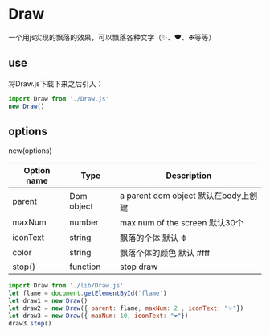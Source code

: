 # Draw

一个用js实现的飘落的效果，可以飘落各种文字（✨、❤️、❉等等）

## use

将Draw.js下载下来之后引入：

```javascript
import Draw from './Draw.js'
new Draw()
```

## options
new(options)

| Option name | Type | Description |
| --- | --- | --- |
| parent | Dom object | a parent dom object 默认在body上创建 |
| maxNum | number | max num of the screen 默认30个 |
| iconText | string | 飘落的个体 默认 ❉ |
| color | string | 飘落个体的颜色 默认 #fff |
| stop() | function | stop draw |


```javascript
import Draw from './lib/Draw.js'
let flame = document.getElementById('flame')
let draw1 = new Draw()
let draw2 = new Draw({ parent: flame, maxNum: 2 , iconText: "✨"})
let draw3 = new Draw({ maxNum: 10, iconText: "❤️"})
draw3.stop()
```